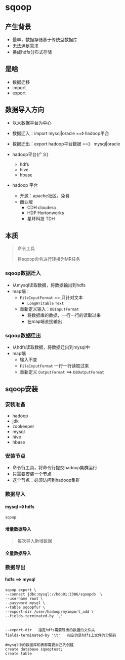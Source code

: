 # sqoop

## 产生背景

- 最早，数据存储基于传统型数据库
- 无法满足需求
- 换成hdfs分布式存储





## 是啥

- 数据迁移
- import
- export



## 数据导入方向

- 以大数据平台为中心
- 数据迁入：import mysql|oracle ==》 hadoop平台
- 数据迁出：export hadoop平台数据 ==》 mysql|oracle



- hadoop平台(广义)
    - hdfs
    - hive
    - hbase
- hadoop 平台
    - 开源：apache社区，免费
    - 商业版
        - CDH   cloudera
        - HDP   Hortonworks
        - 星环科技  TDH



## 本质

> 命令工具
>
> 将sqoop命令进行转换为MR任务

### sqoop数据迁入

- 从mysql读取数据，将数据输出到hdfs
- map端：
    - `FileInputFormat` == 只针对文本
        - `LongWritable`    `Text`
    - 重新定义输入：`DBInputFormat`
        - 将数据库的数据，一行一行的读取过来
        - 在map端直接输出

### sqoop数据迁出

- 从hdfs读取数据，将数据迁出到mysql中
- map端
    - 输入不变
    - `FileInputFormat`  一行一行读取过来
    - 重新定义 `OutputFormat` ==> `DBOutputFormat` 







## sqoop安装

### 安装准备

- hadoop
- jdk
- zookeeper
- mysql
- hive
- hbase

### 安装节点

- 命令行工具，将命令行提交hadoop集群运行
- 只需要安装一个节点
- 这个节点：必须访问到hadoop集群



### 数据导入

#### mysql =》 hdfs

```shell
sqoop 
```





#### 增量数据导入

> 每次导入新增数据

#### 全量数据导入



### 数据导出

#### hdfs ==> mysql

```shell
sqoop export \
--connect jdbc:mysql://hdp01:3306/sqoopdb  \
--username root \
--password mysql \
--table sqoopfur \
--export-dir /user/hadoop/myimport_add \
--fields-terminated-by ','


--export-dir   指定hdfs需要导出的数据的文件夹
fields-terminated-by '\t'   指定的是hdfs上文件的分隔符

#mysql中的数据库和表都需要自己先创建
create database sqooptest;
create table 
```


